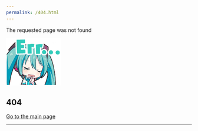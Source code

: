 ```yaml
---
permalink: /404.html
---
```


The requested page was not found

<div class="text-center">
  <a rel="prefetch" href="/pjsk-parking/#"><img src="https://raw.githubusercontent.com/nedorazrab0/pjsk-parking/main/assets/error-miku.webp" style="width: 148px;" alt="Go to the main page" loading="lazy"></a>
</div>

## 404

<a rel="prefetch" href="/pjsk-parking/#"> Go to the main page</a>

---
